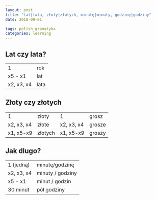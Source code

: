 ```yaml
---
layout: post
title: "Lat|lata, złoty|złotych, minutę|minuty, godzinę|godziny"
date: 2018-09-01

tags: polish gramatyka
categories: learning
---
```

## Lat czy lata?

|||
|-|-|
|1|rok|
|x5 - x1| lat|
|x2, x3, x4| lata|

## Złoty czy złotych

|||||
|-|-|-|-|
|1|złoty|1|grosz|
|x2, x3, x4|złote|x2, x3, x4|grosze|
|x1, x5-x9|złotych|x1, x5-x9|groszy|

## Jak dlugo?

|||
|-|-|
|1 (jedną)|minutę/godzinę|
|x2, x3, x4| minuty / godziny|
|x5 - x1| minut / godzin|
|30 minut|pół godziny|
